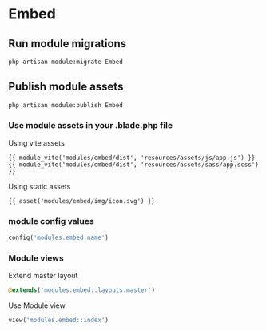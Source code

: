# Embed



## Run module migrations

```sh
php artisan module:migrate Embed
```



## Publish module assets

```sh
php artisan module:publish Embed
```




### Use module assets in your .blade.php file

Using vite assets
```blade
{{ module_vite('modules/embed/dist', 'resources/assets/js/app.js') }}
{{ module_vite('modules/embed/dist', 'resources/assets/sass/app.scss') }}
```


Using static assets
```blade
{{ asset('modules/embed/img/icon.svg') }}
 ```

### module config values
```php
config('modules.embed.name')
```



### Module views

Extend master layout

```php
@extends('modules.embed::layouts.master')
```

Use Module view

```php
view('modules.embed::index')
```
